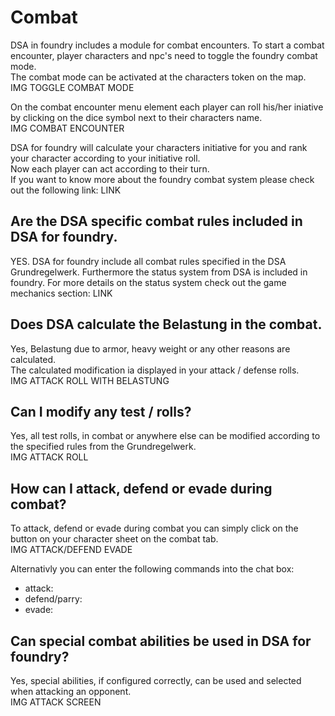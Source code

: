 # Combat  
DSA in foundry includes a module for combat encounters. To start a combat encounter, player characters and npc's need to toggle the foundry combat mode.  
The combat mode can be activated at the characters token on the map.  
IMG TOGGLE COMBAT MODE
  
On the combat encounter menu element each player can roll his/her iniative by clicking on the dice symbol next to their characters name.  
IMG COMBAT ENCOUNTER  
 
DSA for foundry will calculate your characters initiative for you and rank your character according to your initiative roll.  
Now each player can act according to their turn.  
If you want to know more about the foundry combat system please check out the following link: LINK  

## Are the DSA specific combat rules included in DSA for foundry.  
YES. DSA for foundry include all combat rules specified in the DSA Grundregelwerk.
Furthermore the status system from DSA is included in foundry. For more details on the status system check out the game mechanics section: LINK

## Does DSA calculate the Belastung in the combat.
Yes, Belastung due to armor, heavy weight or any other reasons are calculated.  
The calculated modification ia displayed in your attack / defense rolls.  
IMG ATTACK ROLL WITH BELASTUNG

## Can I modify any test / rolls?
Yes, all test rolls, in combat or anywhere else can be modified according to the specified rules from the Grundregelwerk.  
IMG ATTACK ROLL  

## How can I attack, defend or evade during combat?
To attack, defend or evade during combat you can simply click on the button on your character sheet on the combat tab.  
IMG ATTACK/DEFEND EVADE  

Alternativly you can enter the following commands into the chat box:
* attack:
* defend/parry:
* evade:

## Can special combat abilities be used in DSA for foundry?
Yes, special abilities, if configured correctly, can be used and selected when attacking an opponent.  
IMG ATTACK SCREEN
